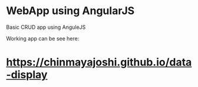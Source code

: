 # WebApp using AngularJS
Basic CRUD app using AnguleJS

Working app can be see here: 
# https://chinmayajoshi.github.io/data-display
